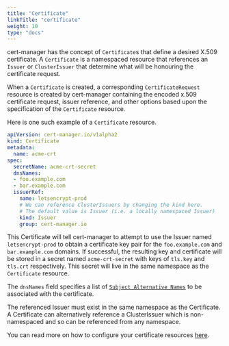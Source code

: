 ```yaml
---
title: "Certificate"
linkTitle: "certificate"
weight: 10
type: "docs"
---
```


cert-manager has the concept of `Certificate`s that define a desired X.509
certificate. A `Certificate` is a namespaced resource that references an
`Issuer` or `ClusterIssuer` that determine what will be honouring the
certificate request.

When a `Certificate` is created, a corresponding `CertificateRequest` resource is
created by cert-manager containing the encoded x.509 certificate request, issuer
reference, and other options based upon the specification of the `Certificate`
resource.

Here is one such example of a `Certificate` resource.

```yaml
apiVersion: cert-manager.io/v1alpha2
kind: Certificate
metadata:
  name: acme-crt
spec:
  secretName: acme-crt-secret
  dnsNames:
  - foo.example.com
  - bar.example.com
  issuerRef:
    name: letsencrypt-prod
    # We can reference ClusterIssuers by changing the kind here.
    # The default value is Issuer (i.e. a locally namespaced Issuer)
    kind: Issuer
    group: cert-manager.io
```

This Certificate will tell cert-manager to attempt to use the Issuer named
`letsencrypt-prod` to obtain a certificate key pair for the `foo.example.com`
and `bar.example.com` domains. If successful, the resulting key and certificate
will be stored in a secret named `acme-crt-secret` with keys of `tls.key` and
`tls.crt` respectively. This secret will live in the same namespace as the
`Certificate` resource.

The `dnsNames` field specifies a list of [`Subject Alternative
Names`](https://en.wikipedia.org/wiki/Subject_Alternative_Name) to be associated
with the certificate.

The referenced Issuer must exist in the same namespace as the Certificate.
A Certificate can alternatively reference a ClusterIssuer which is
non-namespaced and so can be referenced from any namespace.

You can read more on how to configure your certificate resources
[here](../../usage/certificate/index.html).
